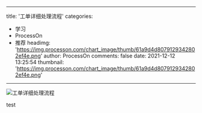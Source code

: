 
---
title: '工单详细处理流程'
categories: 
 - 学习
 - ProcessOn
 - 推荐
headimg: 'https://img.processon.com/chart_image/thumb/61a9d4d8079129342802ef4e.png'
author: ProcessOn
comments: false
date: 2021-12-12 13:25:54
thumbnail: 'https://img.processon.com/chart_image/thumb/61a9d4d8079129342802ef4e.png'
---

<div>   
<img class="thumb" alt="工单详细处理流程" src="https://img.processon.com/chart_image/thumb/61a9d4d8079129342802ef4e.png" referrerpolicy="no-referrer">
<p>test</p>  
</div>
            